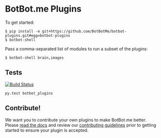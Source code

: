 # BotBot.me Plugins

To get started:

```
$ pip install -e git+https://github.com/BotBotMe/botbot-plugins.git#egg=botbot-plugins
$ botbot-shell
```

Pass a comma-separated list of modules to run a subset of the plugins:

```
$ botbot-shell brain,images
```

## Tests

[![Build Status](https://api.travis-ci.org/BotBotMe/botbot-plugins.png)](https://travis-ci.org/BotBotMe/botbot-plugins)

```
py.test botbot_plugins
```

## Contribute!

We want you to contribute your own plugins to make BotBot.me better. Please [read the docs](https://github.com/BotBotMe/botbot-plugins/blob/master/DOCS.md) and review our [contributing guidelines](https://github.com/BotBotMe/botbot-plugins/blob/master/CONTRIBUTING.md) prior to getting started to ensure your plugin is accepted.

